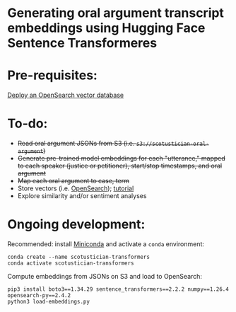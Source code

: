 # Generating oral argument transcript embeddings using Hugging Face Sentence Transformeres

# Pre-requisites:
[Deploy an OpenSearch vector database](https://github.com/reedmarkham/scotustician-db)

# To-do:
* ~~Read oral argument JSONs from S3 (i.e. `s3://scotustician-oral-argument`)~~
* ~~Generate pre-trained model embeddings for each "utterance," mapped to each speaker (justice or petitioner), start/stop timestamps, and oral argument~~
* ~~Map each oral argument to case, term~~
* Store vectors (i.e. [OpenSearch](https://github.com/ev2900/OpenSearch_Neural_Search)); [tutorial](https://medium.com/marvelous-mlops/creating-vector-database-with-opensearch-7562b7451978)
* Explore similarity and/or sentiment analyses

# Ongoing development:
Recommended: install [Miniconda](https://docs.anaconda.com/miniconda/miniconda-install/) and activate a `conda` environment:
```
conda create --name scotustician-transformers
conda activate scotustician-transformers
```

Compute embeddings from JSONs on S3 and load to OpenSearch:
```
pip3 install boto3==1.34.29 sentence_transformers==2.2.2 numpy==1.26.4 opensearch-py==2.4.2
python3 load-embeddings.py
```

